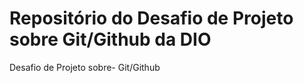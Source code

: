 # Repositório do Desafio de Projeto sobre Git/Github da DIO 



Desafio de Projeto sobre- Git/Github
